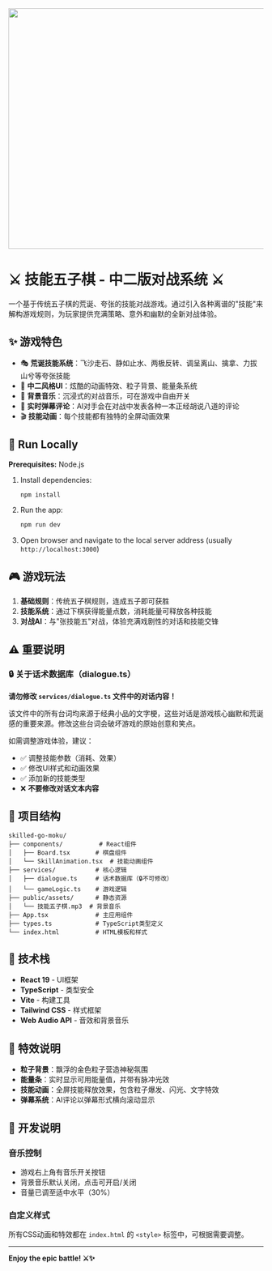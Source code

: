 <div align="center">
<img width="1200" height="475" alt="GHBanner" src="https://github.com/user-attachments/assets/0aa67016-6eaf-458a-adb2-6e31a0763ed6" />
</div>

# ⚔️ 技能五子棋 - 中二版对战系统 ⚔️

一个基于传统五子棋的荒诞、夸张的技能对战游戏。通过引入各种离谱的"技能"来解构游戏规则，为玩家提供充满策略、意外和幽默的全新对战体验。

## ✨ 游戏特色

- 🎭 **荒诞技能系统**：飞沙走石、静如止水、两极反转、调呈离山、擒拿、力拔山兮等夸张技能
- 💫 **中二风格UI**：炫酷的动画特效、粒子背景、能量条系统
- 🎵 **背景音乐**：沉浸式的对战音乐，可在游戏中自由开关
- 💬 **实时弹幕评论**：AI对手会在对战中发表各种一本正经胡说八道的评论
- 🎬 **技能动画**：每个技能都有独特的全屏动画效果

## 🚀 Run Locally

**Prerequisites:**  Node.js

1. Install dependencies:
   ```bash
   npm install
   ```

2. Run the app:
   ```bash
   npm run dev
   ```

3. Open browser and navigate to the local server address (usually `http://localhost:3000`)

## 🎮 游戏玩法

1. **基础规则**：传统五子棋规则，连成五子即可获胜
2. **技能系统**：通过下棋获得能量点数，消耗能量可释放各种技能
3. **对战AI**：与"张技能五"对战，体验充满戏剧性的对话和技能交锋

## ⚠️ 重要说明

### 🔒 关于话术数据库（dialogue.ts）

**请勿修改 `services/dialogue.ts` 文件中的对话内容！**

该文件中的所有台词均来源于经典小品的文字梗，这些对话是游戏核心幽默和荒诞感的重要来源。修改这些台词会破坏游戏的原始创意和笑点。

如需调整游戏体验，建议：
- ✅ 调整技能参数（消耗、效果）
- ✅ 修改UI样式和动画效果
- ✅ 添加新的技能类型
- ❌ **不要修改对话文本内容**

## 📁 项目结构

```
skilled-go-moku/
├── components/          # React组件
│   ├── Board.tsx       # 棋盘组件
│   └── SkillAnimation.tsx  # 技能动画组件
├── services/           # 核心逻辑
│   ├── dialogue.ts     # 话术数据库（🔒不可修改）
│   └── gameLogic.ts    # 游戏逻辑
├── public/assets/      # 静态资源
│   └── 技能五子棋.mp3  # 背景音乐
├── App.tsx             # 主应用组件
├── types.ts            # TypeScript类型定义
└── index.html          # HTML模板和样式
```

## 🎨 技术栈

- **React 19** - UI框架
- **TypeScript** - 类型安全
- **Vite** - 构建工具
- **Tailwind CSS** - 样式框架
- **Web Audio API** - 音效和背景音乐

## 🌟 特效说明

- **粒子背景**：飘浮的金色粒子营造神秘氛围
- **能量条**：实时显示可用能量值，并带有脉冲光效
- **技能动画**：全屏技能释放效果，包含粒子爆发、闪光、文字特效
- **弹幕系统**：AI评论以弹幕形式横向滚动显示

## 📝 开发说明

### 音乐控制
- 游戏右上角有音乐开关按钮
- 背景音乐默认关闭，点击可开启/关闭
- 音量已调至适中水平（30%）

### 自定义样式
所有CSS动画和特效都在 `index.html` 的 `<style>` 标签中，可根据需要调整。

---

**Enjoy the epic battle! ⚔️✨**
